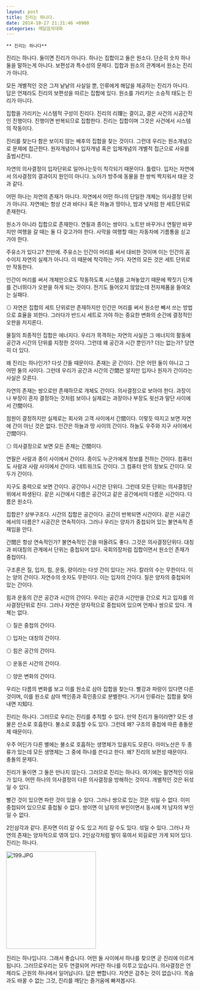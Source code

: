 ```yaml
---
layout: post
title: 진리는 하나다.
date: 2014-10-27 21:31:46 +0900
categories: 깨달음의대화
---
```

  

    ** 진리는 하나다** 

  


진리는 하나다. 둘이면 진리가 아니다. 하나는 집합이고 둘은 원소다. 단순히 숫자 하나 둘을 말하는게 아니다. 보편성과 특수성의 문제다. 집합과 원소의 관계에서 원소는 진리가 아니다. 

  


모든 개별적인 것은 그저 낱낱의 사실일 뿐, 인류에게 해답을 제공하는 진리가 아니다. 답은 언제라도 진리의 보편성을 따르는 집합에 있다. 원소를 가리키는 소승적 태도는 진리가 아니다. 

  


집합을 가리키는 시스템적 구성이 진리다. 진리의 리理는 결이고, 결은 사건의 시공간적인 진행이다. 진행이면 반복되므로 집합한다. 진리는 집합이며 그것은 사건에서 시스템의 작동이다. 

  


진리를 찾는다 함은 보이지 않는 배후의 집합을 찾는 것이다. 그런데 우리는 원소개념으로 문제에 접근한다. 원자개념이나 입자개념 혹은 입체개념의 개별적 접근으로 사유를 출범시킨다. 

  


자연의 의사결정이 입자단위로 일어나는듯이 착각되기 때문이다. 틀렸다. 입자는 자연에서 의사결정의 결과이지 원인이 아니다. 노아가 방주에 동물을 한 쌍씩 짝지워서 태운 것과 같다. 

  


어떤 하나는 자연의 존재가 아니다. 자연에서 어떤 하나의 단일한 개체는 의사결정 단위가 아니다. 자연에는 항상 산과 바다나 혹은 하늘과 땅이나, 밤과 낮처럼 한 세트단위로 존재한다. 

  


원소가 아니라 집합으로 존재한다. 연필과 종이는 쌍이다. 노트만 바꾸거나 연필만 바꾸지만 여행을 갈 때는 둘 다 갖고가야 한다. 사막을 여행할 때는 자동차에 기름통을 싣고 가야 한다. 

  


주유소가 있다고? 천만에. 주유소는 인간이 머리를 써서 대비한 것이며 이는 인간의 꼼수이지 자연의 실제가 아니다. 이 때문에 착각하는 거다. 자연의 모든 것은 세트 단위로만 작동한다.

  


인간이 머리를 써서 개체만으로도 작동하도록 시스템을 고쳐놓았기 때문에 짝짓기 단계를 건너뛰다가 오판을 하게 되는 것이다. 전기도 들어오지 않았는데 전자제품을 들여오는 실패다. 

  


◎ 자연은 집합의 세트 단위로만 존재하지만 인간은 머리를 써서 원소만 빼서 쓰는 방법으로 효율을 꾀한다. 그러다가 반드시 세트로 가야 하는 중요한 변화의 순간에 결정적인 오판을 저지른다.

  


물질의 최종적인 집합은 에너지다. 우리가 목격하는 자연의 사실은 그 에너지의 활동에 공간과 시간의 단위를 지정한 것이다. 그런데 왜 공간과 시간 뿐인가? 더는 없는가? 당연히 더 있다. 

  


왜 진리는 하나인가? 다섯 간들 때문이다. 존재는 곧 간이다. 간은 어떤 둘이 아니고 그 어떤 둘의 사이다. 그런데 우리가 공간과 시간의 간間은 알지만 입자나 원자가 간이라는 사실은 모른다. 

  


자연의 존재는 쌍으로만 존재하므로 개체도 간이다. 의사결정으로 보아야 한다. 과장이나 부장이 혼자 결정하는 것처럼 보이나 실제로는 과장이나 부장도 윗선과 말단 사이에서 간間이다. 

  


점원이 결정하지만 실제로는 회사와 고객 사이에서 간間이다. 이렇듯 따지고 보면 자연에 간이 아닌 것은 없다. 인간은 하늘과 땅 사이의 간이다. 하늘도 우주와 지구 사이에서 간間이다. 

  


◎ 의사결정으로 보면 모든 존재는 간間이다.

  


연필은 사람과 종이 사이에서 간이다. 종이도 누군가에게 정보를 전하는 간이다. 컴퓨터도 사람과 사람 사이에서 간이다. 네트워크도 간이다. 그 컴퓨터 안의 정보도 간이다. 모두가 간이다.

  


지구도 중력으로 보면 간이다. 공간이나 시간은 단위다. 그런데 모든 단위는 의사결정단위에서 파생된다. 같은 시간에서 다름은 공간이고 같은 공간에서의 다름은 시간이다. 다름은 원소다. 

  


집합은? 상부구조다. 시간의 집합은 공간이다. 공간이 반복되면 시간이다. 같은 시공간에서의 다름은? 시공간은 연속적이다. 그러나 우리는 양자가 중첩되어 있는 불연속적 존재임을 안다. 

  


간間은 항상 연속적인가? 불연속적인 간을 떠올려도 좋다. 그것은 의사결정단위다. 대칭과 비대칭의 관계에서 단위는 중첩되어 있다. 국회의장처럼 집합이면서 원소인 존재가 중첩이다. 

  


구조론은 질, 입자, 힘, 운동, 량이라는 다섯 간이 있다는 거다. 칼라의 수는 무한이다. 이는 양의 간이다. 자연수의 숫자도 무한이다. 이는 입자의 간이다. 질은 양자의 중첩되어 있는 간이다. 

  


힘과 운동의 간은 공간과 시간의 간이다. 우리는 공간과 시간만을 간으로 치고 입자를 의사결정단위로 친다. 그러나 자연은 양자적으로 중첩되어 있으며 언제나 쌍으로 있다. 개체는 없다. 

  


◎ 질은 중첩의 간이다.  
      
◎ 입자는 대칭의 간이다.  
      
◎ 힘은 공간의 간이다.  
      
◎ 운동은 시간의 간이다.  
      
◎ 양은 변화의 간이다.

  


우리는 다름의 변화를 보고 이를 원소로 삼아 집합을 찾는다. 빨강과 파랑이 있다면 다른 것이며, 이를 원소로 삼아 백인종과 흑인종으로 분별한다. 거기서 인류라는 집합을 찾아내면 지知다.  


진리는 하나다. 그러므로 우리는 진리를 추적할 수 있다. 만약 진리가 둘이라면? 모든 생물은 산소로 호흡한다. 불소로 호흡할 수도 있다. 그런데 왜? 구조의 중첩에 따른 충돌문제 때문이다. 

  


우주 어딘가 다른 별에는 불소로 호흡하는 생명체가 있을지도 모른다. 아미노산은 두 종류가 있는데 모든 생명체는 그 중에 하나를 쓴다고 한다. 왜? 진리의 보편성 때문이다. 충돌의 문제다. 

  


진리가 둘이면 그 둘은 만나지 않는다. 그러므로 진리는 하나다. 여기에는 필연적인 이유가 있다. 어떤 하나의 의사결정이 다른 의사결정을 방해하는 것이다. 개별적인 것은 뒤섞일 수 있다.

  


빨간 것이 있으면 파란 것이 있을 수 있다. 그러나 쌍으로 있는 것은 섞일 수 없다. 이미 중첩되어 있으므로 중첩될 수 없다. 쌍이면 이 남자의 부인이면서 동시에 저 남자의 부인일 수 없다. 

  


2인삼각과 같다. 혼자면 이리 갈 수도 있고 저리 갈 수도 있다. 섞일 수 있다. 그러나 자연의 존재는 양자적으로 엮여 있다. 2인삼각처럼 발이 묶여서 외길로만 가게 되어 있다. 진리는 하나다.

  




<img src="assets/attach/images/198/177/531/199.JPG" alt="199.JPG" width="240" height="260" /> 

  


진리는 하나입니다. 그래서 좋습니다. 어떤 둘 사이에서 하나를 찾으면 곧 진리에 이르게 됩니다. 그러므로우리는 모두 연결되어 커다란 하나를 이루고 있습니다. 의사결정은 언제라도 근원의 하나에서 일어납니다. 답은 뻔합니다. 자연은 감추는 것이 없습니다. 목숨과도 바꿀 수 없는 그것, 진리를 깨닫는 즐거움에 빠져봅시다.
